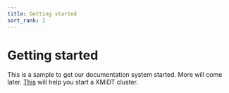 ```yaml
---
title: Getting started
sort_rank: 1
---
```


# Getting started

This is a sample to get our documentation system started.  More will come later. [This](https://xmidt.io/docs/operating/getting_started/) will help you start a XMiDT cluster.

